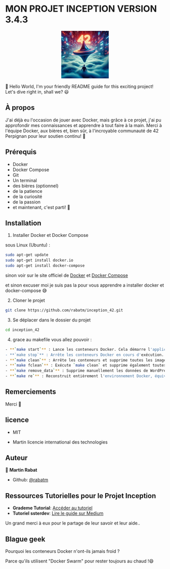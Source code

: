 # MON PROJET INCEPTION VERSION 3.4.3

<p align="center">
	<img src="https://github.com/rabatm/rabatm/blob/main/src/inception.png?raw=true" alt="mrabat inception"/>
</p>
👋 Hello World, I'm your friendly README guide for this exciting project! Let's dive right in, shall we? 😃

## À propos

J'ai déjà eu l'occasion de jouer avec Docker, mais grâce à ce projet, j'ai pu approfondir mes connaissances et apprendre à tout faire à la main. Merci à l'équipe Docker, aux bières et, bien sûr, à l'incroyable communauté de 42 Perpignan pour leur soutien continu! 🙌

## Prérequis

- Docker
- Docker Compose
- Git
- Un terminal
- des bières (optionnel)
- de la patience
- de la curiosité
- de la passion
- et maintenant, c'est parti! 🚀

## Installation

1. Installer Docker et Docker Compose

sous Linux (Ubuntu) :

```bash
sudo apt-get update
sudo apt-get install docker.io
sudo apt-get install docker-compose
```

sinon voir sur le site officiel de [Docker](https://docs.docker.com/get-docker/) et [Docker Compose](https://docs.docker.com/compose/install/)

et sinon excuser moi je suis pas la pour vous apprendre a installer docker et docker-compose 😅

2. Cloner le projet

```bash
git clone https://github.com/rabatm/inception_42.git
```

3. Se déplacer dans le dossier du projet

```bash
cd inception_42
```

4. grace au makefile vous allez pouvoir :

```bash
- **`make start`** : Lance les conteneurs Docker. Cela démarre l'application WordPress.
- **`make stop`** : Arrête les conteneurs Docker en cours d'exécution.
- **`make clean`** : Arrête les conteneurs et supprime toutes les images et volumes créés par Docker Compose.
- **`make fclean`** : Exécute `make clean` et supprime également toutes les données de WordPress et de la base de données.
- **`make remove_data`** : Supprime manuellement les données de WordPress et de la base de données.
- **`make re`** : Reconstruit entièrement l'environnement Docker, équivalent à exécuter `make fclean` suivi de `make all`.
```

## Remerciements

Merci 🙏

## licence

- MIT

* Martin licencie international des technologies

## Auteur

👤 **Martin Rabat**

- Github: [@rabatm](https://github.com/rabatm)

## Ressources Tutorielles pour le Projet Inception

- **Grademe Tutorial**: [Accéder au tutoriel](https://tuto.grademe.fr/inception)
- **Tutoriel ssterdev**: [Lire le guide sur Medium](https://medium.com/@ssterdev/inception-guide-42-project-part-i-7e3af15eb671)

Un grand merci à eux pour le partage de leur savoir et leur aide..

## Blague geek

Pourquoi les conteneurs Docker n'ont-ils jamais froid ?

Parce qu'ils utilisent "Docker Swarm" pour rester toujours au chaud !😄

```

```
